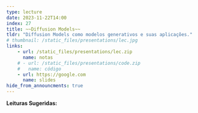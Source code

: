 ```yaml
---
type: lecture
date: 2023-11-22T14:00
index: 27
title: ~~Diffusion Models~~
tldr: "Diffusion Models como modelos generativos e suas aplicações."
# thumbnail: /static_files/presentations/lec.jpg
links: 
    - url: /static_files/presentations/lec.zip
      name: notas
    # - url: /static_files/presentations/code.zip
    #   name: código
    - url: https://google.com
      name: slides
hide_from_announcments: true
---
```

**Leituras Sugeridas:**

